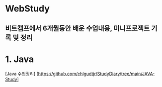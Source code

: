 # WebStudy
비트캠프에서 6개월동안 배운 수업내용, 미니프로젝트 기록 및 정리
---
# 1. Java
[Java 수업정리] [https://github.com/chlgudtjr/StudyDiary/tree/main/JAVA-Study]

